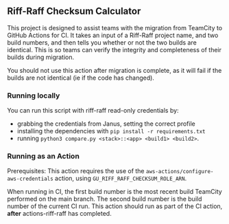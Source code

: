 ## Riff-Raff Checksum Calculator

This project is designed to assist teams with the migration from TeamCity to
GitHub Actions for CI. It takes an input of a Riff-Raff project name, and two
build numbers, and then tells you whether or not the two builds are identical.
This is so teams can verify the integrity and completeness of their builds
during migration.


You should not use this action after migration is complete, as it will fail if
the builds are not identical (ie if the code has changed).

### Running locally

You can run this script with riff-raff read-only credentials by:
- grabbing the credentials from Janus, setting the correct profile
- installing the dependencies with `pip install -r requirements.txt`
- running `python3 compare.py <stack>::<app> <build1> <build2>`.

### Running as an Action

Prerequisites: This action requires the use of the `aws-actions/configure-aws-credentials`
action, using `GU_RIFF_RAFF_CHECKSUM_ROLE_ARN`.

When running in CI, the first build number is the most recent build TeamCity
performed on the main branch. The second build number is the build number of
the current CI run. This action should run as part of the CI action, **after**
actions-riff-raff has completed.